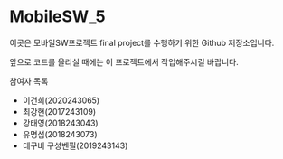 # MobileSW_5
이곳은 모바일SW프로젝트 final project를 수행하기 위한 Github 저장소입니다.

앞으로 코드를 올리실 때에는 이 프로젝트에서 작업해주시길 바랍니다.

참여자 목록
- 이건희(2020243065)
- 최강현(2017243109)
- 강태영(2018243043)
- 유명섭(2018243073)
- 데구비 구성벤필(2019243143)
